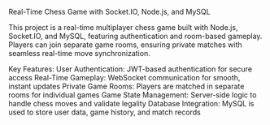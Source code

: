 Real-Time Chess Game with Socket.IO, Node.js, and MySQL

This project is a real-time multiplayer chess game built with Node.js, Socket.IO, and MySQL, featuring authentication and room-based gameplay. Players can join separate game rooms, ensuring private matches with seamless real-time move synchronization.

Key Features:
User Authentication: JWT-based authentication for secure access
Real-Time Gameplay: WebSocket communication for smooth, instant updates
Private Game Rooms: Players are matched in separate rooms for individual games
Game State Management: Server-side logic to handle chess moves and validate legality
Database Integration: MySQL is used to store user data, game history, and match records
